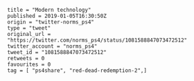 ```
title = "Modern technology"
published = 2019-01-05T16:30:50Z
origin = "twitter-norms_ps4"
type = "tweet"
original_url = "https://twitter.com/norms_ps4/status/1081588847073472512"
twitter_account = "norms_ps4"
tweet_id = "1081588847073472512"
retweets = 0
favourites = 0
tag = [ "ps4share", "red-dead-redemption-2",]
```

<p class='image'><img src='https://mnf.m17s.net/2019/01/05/DwKTUrVWkAAsCBv.jpg' alt=''></p>

